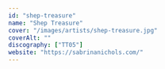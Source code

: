 ```yaml
---
id: "shep-treasure"
name: "Shep Treasure"
cover: "/images/artists/shep-treasure.jpg"
coverAlt: ""
discography: ["TT05"]
website: "https://sabrinanichols.com/"
---
```




